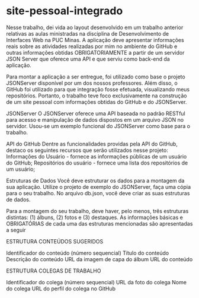 # site-pessoal-integrado
Nesse trabalho, dei vida ao layout desenvolvido em um trabalho anterior relativas as aulas ministradas na disciplina de Desenvolvimento de Interfaces Web na PUC Minas. A aplicação deve apresentar informações reais sobre as atividades realizadas por mim no ambiente do GitHub e outras informações obtidas OBRIGATORIAMENTE a partir de um servidor JSON Server que oferece uma API e que serviu como back-end da aplicação. 

Para montar a aplicação a ser entregue, foi utilizado como base o projeto JSONServer disponível por um dos nossos professores. Além disso, o GitHub foi utilizado para que integração fosse efetuada, visualizando meus repositórios.  Portanto, o trabalho teve foco exclusivamente na construção de um site pessoal com informações obtidas do GitHub e do JSONServer. 

JSONServer
O JSONServer oferece uma API baseada no padrão RESTful para acesso e manipulação de dados dispostos em um arquivo JSON no servidor. Usou-se um exemplo funcional do JSONServer como base para o trabalho. 

API do GitHub
Dentre as funcionalidades providas pela API do GitHub, destaco os seguintes recursos que serão utilizados nesse projeto:  
Informações do Usuário - fornece as informações públicas de um usuário do GitHub;
Repositórios do usuário - fornece uma lista dos repositórios de um usuário;

Estruturas de Dados
Você deve estruturar os dados para a montagem da sua aplicação. Utilize o projeto de exemplo do JSONServer, faça uma cópia para o seu trabalho. No arquivo db.json, você deve criar as suas estruturas de dados. 

Para a montagem do seu trabalho, deve haver, pelo menos, três estruturas distintas: (1) álbuns, (2) fotos e (3) destaques. As informações básicas e OBRIGATÓRIAS de cada uma das estruturas mencionadas são apresentadas a seguir

ESTRUTURA CONTEÚDOS SUGERIDOS

Identificador do conteúdo (número sequencial)
Título do conteúdo
Descrição do conteúdo
URL da imagem de capa do álbum
URL do conteúdo
 

ESTRUTURA COLEGAS DE TRABALHO

Identificador do colega (número sequencial)
URL da foto do colega
Nome do colega
URL do perfil do colega no GitHub 
